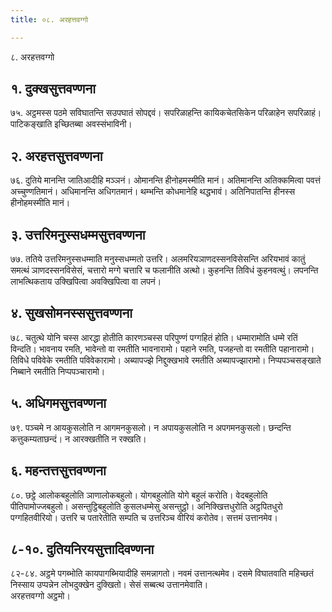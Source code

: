 ```yaml
---
title: ०८. अरहत्तवग्गो

---
```

८. अरहत्तवग्गो  


## १. दुक्खसुत्तवण्णना

७५. अट्ठमस्स पठमे सविघातन्ति सउपघातं सोपद्दवं। सपरिळाहन्ति कायिकचेतसिकेन परिळाहेन सपरिळाहं। पाटिकङ्खाति इच्छितब्बा अवस्संभाविनी।  


## २. अरहत्तसुत्तवण्णना

७६. दुतिये मानन्ति जातिआदीहि मञ्ञनं। ओमानन्ति हीनोहमस्मीति मानं। अतिमानन्ति अतिक्कमित्वा पवत्तं अच्चुण्णतिमानं। अधिमानन्ति अधिगतमानं। थम्भन्ति कोधमानेहि थद्धभावं। अतिनिपातन्ति हीनस्स हीनोहमस्मीति मानं।  


## ३. उत्तरिमनुस्सधम्मसुत्तवण्णना

७७. ततिये उत्तरिमनुस्सधम्माति मनुस्सधम्मतो उत्तरि। अलमरियञाणदस्सनविसेसन्ति अरियभावं कातुं समत्थं ञाणदस्सनविसेसं, चत्तारो मग्गे चत्तारि च फलानीति अत्थो। कुहनन्ति तिविधं कुहनवत्थुं। लपनन्ति लाभत्थिकताय उक्खिपित्वा अवक्खिपित्वा वा लपनं।  


## ४. सुखसोमनस्ससुत्तवण्णना

७८. चतुत्थे योनि चस्स आरद्धा होतीति कारणञ्चस्स परिपुण्णं पग्गहितं होति। धम्मारामोति धम्मे रतिं विन्दति। भावनाय रमति, भावेन्तो वा रमतीति भावनारामो। पहाने रमति, पजहन्तो वा रमतीति पहानारामो। तिविधे पविवेके रमतीति पविवेकारामो। अब्यापज्झे निद्दुक्खभावे रमतीति अब्यापज्झारामो। निप्पपञ्चसङ्खाते निब्बाने रमतीति निप्पपञ्चारामो।  


## ५. अधिगमसुत्तवण्णना

७९. पञ्चमे न आयकुसलोति न आगमनकुसलो। न अपायकुसलोति न अपगमनकुसलो। छन्दन्ति कत्तुकम्यताछन्दं। न आरक्खतीति न रक्खति।  


## ६. महन्तत्तसुत्तवण्णना

८०. छट्ठे आलोकबहुलोति ञाणालोकबहुलो। योगबहुलोति योगे बहुलं करोति। वेदबहुलोति पीतिपामोज्जबहुलो। असन्तुट्ठिबहुलोति कुसलधम्मेसु असन्तुट्ठो। अनिक्खित्तधुरोति अट्ठपितधुरो पग्गहितवीरियो। उत्तरि च पतारेतीति सम्पति च उत्तरिञ्च वीरियं करोतेव। सत्तमं उत्तानमेव।  


## ८-१०. दुतियनिरयसुत्तादिवण्णना

८२-८४. अट्ठमे पगब्भोति कायपागब्भियादीहि समन्नागतो। नवमं उत्तानत्थमेव। दसमे विघातवाति महिच्छतं निस्साय उप्पन्नेन लोभदुक्खेन दुक्खितो। सेसं सब्बत्थ उत्तानमेवाति।  
अरहत्तवग्गो अट्ठमो।  